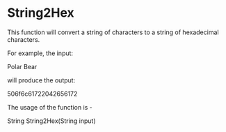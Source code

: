 # **String2Hex**

This function will convert a string of characters to a string of hexadecimal characters.

For example, the input:

Polar Bear

will produce the output:

506f6c61722042656172

The usage of the function is -

String String2Hex(String input)